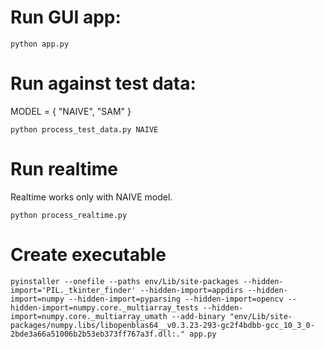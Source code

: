 # Run GUI app:

`python app.py`

# Run against test data:

MODEL = { "NAIVE", "SAM" }

`python process_test_data.py NAIVE`

# Run realtime

Realtime works only with NAIVE model.

`python process_realtime.py`

# Create executable

`pyinstaller --onefile --paths env/Lib/site-packages --hidden-import='PIL._tkinter_finder' --hidden-import=appdirs --hidden-import=numpy --hidden-import=pyparsing --hidden-import=opencv --hidden-import=numpy.core._multiarray_tests --hidden-import=numpy.core._multiarray_umath --add-binary "env/Lib/site-packages/numpy.libs/libopenblas64__v0.3.23-293-gc2f4bdbb-gcc_10_3_0-2bde3a66a51006b2b53eb373ff767a3f.dll:." app.py`
